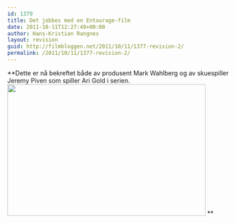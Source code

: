 ```yaml
---
id: 1379
title: Det jobbes med en Entourage-film
date: 2011-10-11T12:27:49+00:00
author: Hans-Kristian Rangnes
layout: revision
guid: http://filmbloggen.net/2011/10/11/1377-revision-2/
permalink: /2011/10/11/1377-revision-2/
---
```

**Dette er nå bekreftet både av produsent Mark Wahlberg og av skuespiller Jeremy Piven som spiller Ari Gold i serien.  
<a href="http://filmbloggen.net/2011/09/13/kommer-det-en-entourage-film/entourage_040607_23-thumb/" rel="attachment wp-att-868"><img class="alignnone size-full wp-image-868" src="http://filmbloggen.net/wp-content/uploads//2011/09/entourage_040607_23-thumb.jpg" alt="" width="450" height="299" /></a> **